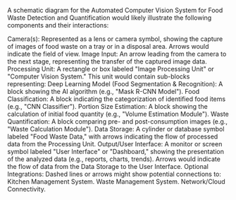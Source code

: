 A schematic diagram for the Automated Computer Vision System for Food Waste Detection and Quantification would likely illustrate the following components and their interactions:

Camera(s): Represented as a lens or camera symbol, showing the capture of images of food waste on a tray or in a disposal area. Arrows would indicate the field of view.
Image Input: An arrow leading from the camera to the next stage, representing the transfer of the captured image data.
Processing Unit: A rectangle or box labeled "Image Processing Unit" or "Computer Vision System." This unit would contain sub-blocks representing:
Deep Learning Model (Food Segmentation & Recognition): A block showing the AI algorithm (e.g., "Mask R-CNN Model").
Food Classification: A block indicating the categorization of identified food items (e.g., "CNN Classifier").
Portion Size Estimation: A block showing the calculation of initial food quantity (e.g., "Volume Estimation Module").
Waste Quantification: A block comparing pre- and post-consumption images (e.g., "Waste Calculation Module").
Data Storage: A cylinder or database symbol labeled "Food Waste Data," with arrows indicating the flow of processed data from the Processing Unit.
Output/User Interface: A monitor or screen symbol labeled "User Interface" or "Dashboard," showing the presentation of the analyzed data (e.g., reports, charts, trends). Arrows would indicate the flow of data from the Data Storage to the User Interface.
Optional Integrations: Dashed lines or arrows might show potential connections to:
Kitchen Management System.
Waste Management System.
Network/Cloud Connectivity.
